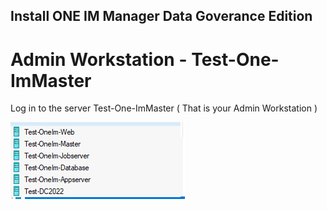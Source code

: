 <!-- INSTALLATION ONEIM  -->
## Install ONE IM Manager Data Goverance Edition
# Admin Workstation - Test-One-ImMaster
Log in to the server Test-One-ImMaster ( That is your Admin Workstation ) 

![server Test-One-ImMaster](https://github.com/fardinbarashi/Howto/blob/main/One%20-%20Identity%20Manager/Images/VMSetup1.png)